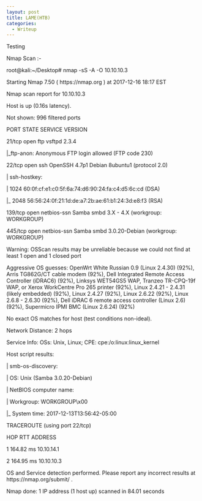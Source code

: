 ```yaml
---
layout: post
title: LAME(HTB)
categories:
  - Writeup
---
```

Testing

Nmap Scan :-

<p>root@kali:~/Desktop# nmap -sS -A -O 10.10.10.3</p>

<p>Starting Nmap 7.50 ( https://nmap.org ) at 2017-12-16 18:17 EST</p>

<p>Nmap scan report for 10.10.10.3</p>

<p>Host is up (0.16s latency).</p>

<p>Not shown: 996 filtered ports</p>

<p>PORT STATE SERVICE VERSION</p>

<p>21/tcp open ftp vsftpd 2.3.4</p>

<p>|_ftp-anon: Anonymous FTP login allowed (FTP code 230)</p>

<p>22/tcp open ssh OpenSSH 4.7p1 Debian 8ubuntu1 (protocol 2.0)</p>

<p>| ssh-hostkey:</p>

<p>| 1024 60:0f:cf:e1:c0:5f:6a:74:d6:90:24:fa:c4:d5:6c:cd (DSA)</p>

<p>|_ 2048 56:56:24:0f:21:1d:de:a7:2b:ae:61:b1:24:3d:e8:f3 (RSA)</p>

<p>139/tcp open netbios-ssn Samba smbd 3.X - 4.X (workgroup: WORKGROUP)</p>

<p>445/tcp open netbios-ssn Samba smbd 3.0.20-Debian (workgroup: WORKGROUP)</p>

<p>Warning: OSScan results may be unreliable because we could not find at least 1 open and 1 closed port</p>

<p>Aggressive OS guesses: OpenWrt White Russian 0.9 (Linux 2.4.30) (92%), Arris TG862G/CT cable modem (92%), Dell Integrated Remote Access Controller (iDRAC6) (92%), Linksys WET54GS5 WAP, Tranzeo TR-CPQ-19f WAP, or Xerox WorkCentre Pro 265 printer (92%), Linux 2.4.21 - 2.4.31 (likely embedded) (92%), Linux 2.4.27 (92%), Linux 2.6.22 (92%), Linux 2.6.8 - 2.6.30 (92%), Dell iDRAC 6 remote access controller (Linux 2.6) (92%), Supermicro IPMI BMC (Linux 2.6.24) (92%)</p>

<p>No exact OS matches for host (test conditions non-ideal).</p>

<p>Network Distance: 2 hops</p>

<p>Service Info: OSs: Unix, Linux; CPE: cpe:/o:linux:linux_kernel</p>

<p>Host script results:</p>

<p>| smb-os-discovery:</p>

<p>| OS: Unix (Samba 3.0.20-Debian)</p>

<p>| NetBIOS computer name:</p>

<p>| Workgroup: WORKGROUP\x00</p>

<p>|_ System time: 2017-12-13T13:56:42-05:00</p>

<p>TRACEROUTE (using port 22/tcp)</p>

<p>HOP RTT ADDRESS</p>

<p>1 164.82 ms 10.10.14.1</p>

<p>2 164.95 ms 10.10.10.3</p>

<p>OS and Service detection performed. Please report any incorrect results at https://nmap.org/submit/ .</p>

<p>Nmap done: 1 IP address (1 host up) scanned in 84.01 seconds</p>
